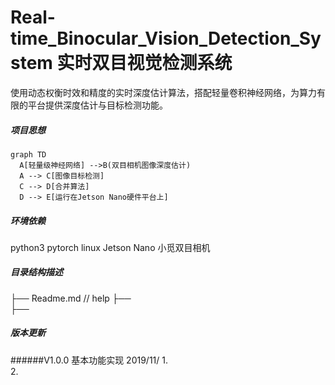 # Real-time_Binocular_Vision_Detection_System 实时双目视觉检测系统

使用动态权衡时效和精度的实时深度估计算法，搭配轻量卷积神经网络，为算力有限的平台提供深度估计与目标检测功能。

##### 项目思想
 
```mermaid
graph TD
  A[轻量级神经网络] -->B(双目相机图像深度估计)
  A --> C[图像目标检测]
  C --> D[合并算法]
  D --> E[运行在Jetson Nano硬件平台上]
```

##### 环境依赖
python3
pytorch
linux
Jetson Nano
小觅双目相机


##### 目录结构描述
├── Readme.md                   // help
├──                         
├── 



##### 版本更新
######V1.0.0 基本功能实现
2019/11/
1.     
2.

